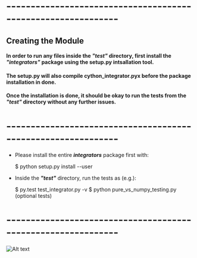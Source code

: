 # -------------------------------------------------------------
## Creating the Module ##

#### In order to run any files inside the ___"test"___ directory, first install the ___"integrators"___ package using the setup.py intsallation tool. 
#### The setup.py will also compile cython_integrator.pyx before the package installation in done. 
#### Once the installation is done, it should be okay to run the tests from the ___"test"___ directory without any further issues.

# -------------------------------------------------------------

* Please install the entire ___integrators___  package first with:
	
	$ python setup.py install --user
	
* Inside the ___"test"___ directory, run the tests as (e.g.):
	
	$ py.test test_integrator.py -v
    $ python pure_vs_numpy_testing.py (optional tests)

# -------------------------------------------------------------


![Alt text](http://octodex.github.com/images/stormtroopocat.jpg "The Stormtroopocat")